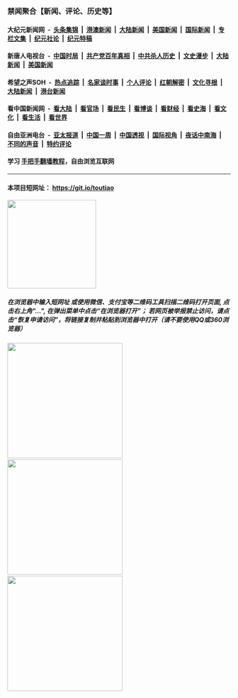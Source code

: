 ### 禁闻聚合【新闻、评论、历史等】

#### 大纪元新闻网 &nbsp;-&nbsp; [头条集锦](indexes/E头条集锦.md?t=03010502) &nbsp;|&nbsp; [港澳新闻](indexes/E港澳新闻.md?t=03010502)  &nbsp;|&nbsp; [大陆新闻](indexes/E大陆新闻.md?t=03010502) &nbsp;|&nbsp; [美国新闻](indexes/E美国新闻.md?t=03010502) &nbsp;|&nbsp; [国际新闻](indexes/E国际新闻.md?t=03010502) &nbsp;|&nbsp; [专栏文集](indexes/E专栏文集.md?t=03010502) &nbsp;|&nbsp; [纪元社论](indexes/E纪元社论.md?t=03010502) &nbsp;|&nbsp; [纪元特稿](indexes/E纪元特稿.md?t=03010502) 

#### 新唐人电视台 &nbsp;-&nbsp; [中国时局](indexes/N中国时局.md?t=03010502) &nbsp;|&nbsp; [共产党百年真相](indexes/N共产党百年真相.md?t=03010502) &nbsp;|&nbsp; [中共杀人历史](indexes/N中共杀人历史.md?t=03010502) &nbsp;|&nbsp; [文史漫步](indexes/N文史漫步.md?t=03010502) &nbsp;|&nbsp; [大陆新闻](indexes/N大陆新闻.md?t=03010502) &nbsp;|&nbsp; [美国新闻](indexes/N美国新闻.md?t=03010502)

#### 希望之声SOH &nbsp;-&nbsp; [热点追踪](indexes/H热点追踪.md?t=03010502) &nbsp;|&nbsp; [名家谈时事](indexes/H名家谈时事.md?t=03010502) &nbsp;|&nbsp; [个人评论](indexes/H个人评论.md?t=03010502)  &nbsp;|&nbsp; [红朝解密](indexes/H红朝解密.md?t=03010502) &nbsp;|&nbsp; [文化寻根](indexes/H文化寻根.md?t=03010502) &nbsp;|&nbsp; [大陆新闻](indexes/H大陆新闻.md?t=03010502) &nbsp;|&nbsp; [港台新闻](indexes/H港台新闻.md?t=03010502)

#### 看中国新闻网 &nbsp;-&nbsp; [看大陆](indexes/S看大陆.md?t=03010502) &nbsp;|&nbsp; [看官场](indexes/S看官场.md?t=03010502) &nbsp;|&nbsp; [看民生](indexes/S看民生.md?t=03010502)  &nbsp;|&nbsp; [看博谈](indexes/S看博谈.md?t=03010502) &nbsp;|&nbsp; [看财经](indexes/S看财经.md?t=03010502) &nbsp;|&nbsp; [看史海](indexes/S看史海.md?t=03010502) &nbsp;|&nbsp; [看文化](indexes/S看文化.md?t=03010502) &nbsp;|&nbsp; [看生活](indexes/S看生活.md?t=03010502) &nbsp;|&nbsp; [看世界](indexes/S看世界.md?t=03010502)

#### 自由亚洲电台 &nbsp;-&nbsp; [亚太报道](indexes/R亚太报道.md?t=03010502) &nbsp;|&nbsp; [中国一周](indexes/R中国一周.md?t=03010502) &nbsp;|&nbsp; [中国透视](indexes/R中国透视.md?t=03010502)  &nbsp;|&nbsp; [国际视角](indexes/R国际视角.md?t=03010502) &nbsp;|&nbsp; [夜话中南海](indexes/R夜话中南海.md?t=03010502) &nbsp;|&nbsp; [不同的声音](indexes/R不同的声音.md?t=03010502) &nbsp;|&nbsp; [特约评论](indexes/R特约评论.md?t=03010502)

#### 学习 [手把手翻墙教程](https://github.com/gfw-breaker/guides/wiki)，自由浏览互联网

----

#### 本项目短网址： https://git.io/toutiao
<img src="https://raw.githubusercontent.com/gfw-breaker/banned-news/master/scripts/img/qr.png" width="200px"/>  

##### 在浏览器中输入短网址 或使用微信、支付宝等二维码工具扫描二维码打开页面, 点击右上角"...", 在弹出菜单中点击“在浏览器打开”； 若网页被举报禁止访问，请点击“恢复申请访问”，将链接复制并粘贴到浏览器中打开（请不要使用QQ或360浏览器）

<img src="https://raw.githubusercontent.com/gfw-breaker/banned-news/master/scripts/img/1.png" width="260px"/> &nbsp; <img src="https://raw.githubusercontent.com/gfw-breaker/banned-news/master/scripts/img/2.png" width="260px"/> &nbsp; <img src="https://raw.githubusercontent.com/gfw-breaker/banned-news/master/scripts/img/3.png" width="260px"/>
